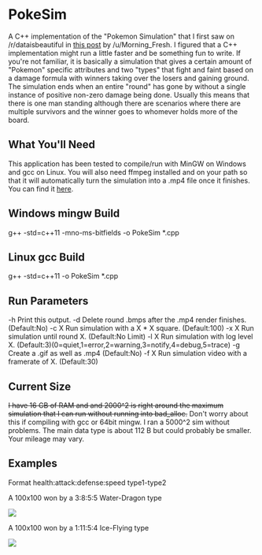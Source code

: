 # PokeSim

A C++ implementation of the "Pokemon Simulation" that I first saw on /r/dataisbeautiful in [this post](https://www.reddit.com/r/dataisbeautiful/comments/5tfcym/a_simulation_of_360000_1_pixel_pokemon_fighting/) by /u/Morning_Fresh. I figured that a C++ implementation might run a little faster and be something fun to write. If you're not familiar, it is basically a simulation that gives a certain amount of "Pokemon" specific attributes and two "types" that fight and faint based on a damage formula with winners taking over the losers and gaining ground. The simulation ends when an entire "round" has gone by without a single instance of positive non-zero damage being done. Usually this means that there is one man standing although there are scenarios where there are multiple survivors and the winner goes to whomever holds more of the board.

## What You'll Need

This application has been tested to compile/run with MinGW on Windows and gcc on Linux. You will also need ffmpeg installed and on your path so that it will automatically turn the simulation into a .mp4 file once it finishes. You can find it [here](https://ffmpeg.org/).

## Windows mingw Build

g++ -std=c++11 -mno-ms-bitfields -o PokeSim \*.cpp

## Linux gcc Build

g++ -std=c++11  -o PokeSim \*.cpp

## Run Parameters

-h        Print this output.
-d        Delete round .bmps after the .mp4 render finishes. (Default:No)
-c X      Run simulation with a X * X square. (Default:100)
-x X      Run simulation until round X. (Default:No Limit)
-l X      Run simulation with log level X. (Default:3)(0=quiet,1=error,2=warning,3=notify,4=debug,5=trace)
-g        Create a .gif as well as .mp4 (Default:No)
-f X      Run simulation video with a framerate of X. (Default:30)

## Current Size

~~I have 16 GB of RAM and and 2000^2 is right around the maximum simulation that I can run without running into bad_alloc.~~ Don't worry about this if compiling with gcc or 64bit mingw. I ran a 5000^2 sim without problems.
 The main data type is about 112 B but could probably be smaller. Your mileage may vary.

## Examples

Format health:attack:defense:speed type1-type2

A 100x100 won by a 3:8:5:5 Water-Dragon type

![](https://github.com/alambley/PokeSim/blob/master/preview/a.gif?raw=true)

A 100x100 won by a 1:11:5:4 Ice-Flying type

![](https://github.com/alambley/PokeSim/blob/master/preview/b.gif?raw=true)

